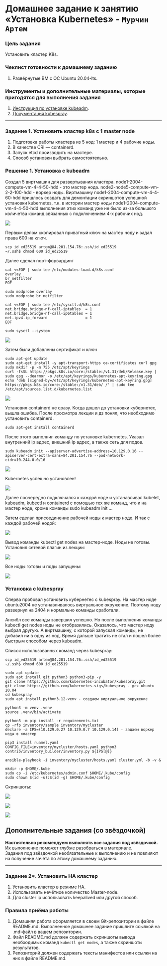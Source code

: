 # Домашнее задание к занятию «Установка Kubernetes» - `Мурчин Артем`

### Цель задания

Установить кластер K8s.

### Чеклист готовности к домашнему заданию

1. Развёрнутые ВМ с ОС Ubuntu 20.04-lts.


### Инструменты и дополнительные материалы, которые пригодятся для выполнения задания

1. [Инструкция по установке kubeadm](https://kubernetes.io/docs/setup/production-environment/tools/kubeadm/create-cluster-kubeadm/).
2. [Документация kubespray](https://kubespray.io/).

-----

### Задание 1. Установить кластер k8s с 1 master node

1. Подготовка работы кластера из 5 нод: 1 мастер и 4 рабочие ноды.
2. В качестве CRI — containerd.
3. Запуск etcd производить на мастере.
4. Способ установки выбрать самостоятельно.

### Решение 1. Установка с kubeadm

Создал 5 виртмашин для развертывания кластера. node1-2004-compute-vm-4-4-50-hdd - это мастер нода. node2-node5-compute-vm-2-2-100-hdd - воркер ноды. Виртмашину node1-2004-compute-vm-4-4-60-hdd пришлось создать для демонтации скриншотов успешной установки kubernetes, т.к. в истории мастер ноды node1-2004-compute-vm-4-4-50-hdd выполнения этих команд уже не было из-за большого количетва команд связанных с подключением 4-х рабочих нод.

![](https://github.com/artmur1/22-3.2-K8S/blob/main/img/22-3_2-01.png)

Первым делом скопировал приватный ключ на мастер ноду и задал права 600 на ключ.

    scp id_ed25519 artem@84.201.154.76:.ssh/id_ed25519
    ~/.ssh$ chmod 600 id_ed25519

Далее сделал порт-форвардинг

    cat <<EOF | sudo tee /etc/modules-load.d/k8s.conf
    overlay
    br_netfilter
    EOF
    
    sudo modprobe overlay
    sudo modprobe br_netfilter
    
    cat <<EOF | sudo tee /etc/sysctl.d/k8s.conf
    net.bridge.bridge-nf-call-iptables  = 1
    net.bridge.bridge-nf-call-ip6tables = 1
    net.ipv4.ip_forward                 = 1
    EOF
    
    sudo sysctl --system

![](https://github.com/artmur1/22-3.2-K8S/blob/main/img/22-3_2-02-01.png)

Затем были добавлены сертификат и ключ

    sudo apt-get update
    sudo apt-get install -y apt-transport-https ca-certificates curl gpg
    sudo mkdir -p -m 755 /etc/apt/keyrings
    curl -fsSL https://pkgs.k8s.io/core:/stable:/v1.31/deb/Release.key | sudo gpg --dearmor -o /etc/apt/keyrings/kubernetes-apt-keyring.gpg
    echo 'deb [signed-by=/etc/apt/keyrings/kubernetes-apt-keyring.gpg] https://pkgs.k8s.io/core:/stable:/v1.31/deb/ /' | sudo tee /etc/apt/sources.list.d/kubernetes.list

![](https://github.com/artmur1/22-3.2-K8S/blob/main/img/22-3_2-02-02.png)

Установил containerd не сразу. Когда дошел до установки кубернетес, вышла ошибка. После просмотра лекции и дз понял, что необходимо установить containerd.

    sudo apt-get install containerd

После этого выполнил команду по установке kubernetes. Указал внутренний ip адрес, внешний ip адрес, а также сеть для подов.

    sudo kubeadm init --apiserver-advertise-address=10.129.0.16 --apiserver-cert-extra-sans=84.201.154.76 --pod-network-cidr=10.244.0.0/16

![](https://github.com/artmur1/22-3.2-K8S/blob/main/img/22-3_2-02-03.png)

Kubernetes успешно установлен!

![](https://github.com/artmur1/22-3.2-K8S/blob/main/img/22-3_2-02-04.png)

Далее поочередно подключался к каждой ноде и устанавливал kubelet, kubeadm, kubectl и containerd с помошью тех же команд, что и на мастер ноде, кроме команды sudo kubeadm init ...

Затем сделал присоединение рабочей ноды к мастер ноде. И так с каждой рабочей нодой:

![](https://github.com/artmur1/22-3.2-K8S/blob/main/img/22-3_2-02-05.png)

Вывод команды kubectl get nodes на мастер-ноде. Ноды не готовы. Установил сетевой плагин из лекции:

![](https://github.com/artmur1/22-3.2-K8S/blob/main/img/22-3_2-02-06.png)

Все ноды готовы и поды запущены:

![](https://github.com/artmur1/22-3.2-K8S/blob/main/img/22-3_2-02-07.png)

### Установка с kubespray

Сперва пробовал установить кубернетес с kubespray. На мастер ноде ubuntu2004 не устанавливалось виртуальное окружение. Поэтому ноду развернул на 2404 и нормально команды сработали.

Ансибл все команды завершил успешно. Но после выполнения команды kubectl get nodes ноды не отобразились. Оказалось, что мастер ноду выбрал другую. А виртмашину, с которой запускал команды, не добавил ни в одну из нод. Время дальше тратить не стал и пошел более быстрым способом через kubeadm.

Список использованных команд через kubespray:

    scp id_ed25519 artem@84.201.154.76:.ssh/id_ed25519
    ~/.ssh$ chmod 600 id_ed25519
    
    sudo apt update
    sudo apt install git python3 python3-pip -y
    git clone https://github.com/kubernetes-incubator/kubespray.git
    git clone https://github.com/kubernetes-sigs/kubespray - для ubuntu 20.04
    cd kubespray
    sudo apt install python3.12-venv - создаем виртуальное окружение
    
    python3 -m venv .venv
    source .venv/bin/activate
    
    python3 -m pip install -r requirements.txt
    cp -rfp inventory/sample inventory/mycluster
    declare -a IPS=(10.129.0.27 10.129.0.7 10.129.0.14) - задаем воркер ноды в кластер
    
    pip3 install ruamel.yaml
    CONFIG_FILE=inventory/mycluster/hosts.yaml python3 contrib/inventory_builder/inventory.py ${IPS[@]}
    
    ansible-playbook -i inventory/mycluster/hosts.yaml cluster.yml -b -v &
    
    mkdir -p $HOME/.kube
    sudo cp -i /etc/kubernetes/admin.conf $HOME/.kube/config
    sudo chown $(id -u):$(id -g) $HOME/.kube/config

Скриншоты:

![](https://github.com/artmur1/22-3.2-K8S/blob/main/img/22-3_2-01-01.png)

![](https://github.com/artmur1/22-3.2-K8S/blob/main/img/22-3_2-01-02.png)

![](https://github.com/artmur1/22-3.2-K8S/blob/main/img/22-3_2-01-03.png)

## Дополнительные задания (со звёздочкой)

**Настоятельно рекомендуем выполнять все задания под звёздочкой.** Их выполнение поможет глубже разобраться в материале.   
Задания под звёздочкой необязательные к выполнению и не повлияют на получение зачёта по этому домашнему заданию. 

------
### Задание 2*. Установить HA кластер

1. Установить кластер в режиме HA.
2. Использовать нечётное количество Master-node.
3. Для cluster ip использовать keepalived или другой способ.

### Правила приёма работы

1. Домашняя работа оформляется в своем Git-репозитории в файле README.md. Выполненное домашнее задание пришлите ссылкой на .md-файл в вашем репозитории.
2. Файл README.md должен содержать скриншоты вывода необходимых команд `kubectl get nodes`, а также скриншоты результатов.
3. Репозиторий должен содержать тексты манифестов или ссылки на них в файле README.md.
